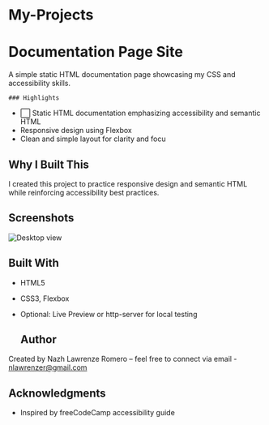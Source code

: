 # My-Projects
  # Documentation Page Site
  A simple static HTML documentation page showcasing my CSS and accessibility skills.
  
    ### Highlights
- ⬜ Static HTML documentation emphasizing accessibility and semantic HTML
-  Responsive design using Flexbox
-  Clean and simple layout for clarity and focu

  ## Why I Built This
I created this project to practice responsive design and semantic HTML while reinforcing accessibility best practices.

  ## Screenshots
![Desktop view](https://i.postimg.cc/Zn8rD9VZ/docpage.png)

  ## Built With
- HTML5
- CSS3, Flexbox
- Optional: Live Preview or http-server for local testing
  
  ## Author
Created by Nazh Lawrenze Romero – feel free to connect via email - nlawrenzer@gmail.com

## Acknowledgments
- Inspired by freeCodeCamp accessibility guide
